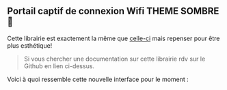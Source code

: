 ## Portail captif de connexion Wifi THEME SOMBRE 🌃

Cette librairie est exactement la même que [celle-ci](https://github.com/tzapu/WiFiManager) mais repenser pour être plus esthétique!


> Si vous chercher une documentation sur cette librairie rdv sur le Github en lien ci-dessus.

Voici à quoi ressemble cette nouvelle interface pour le moment :
